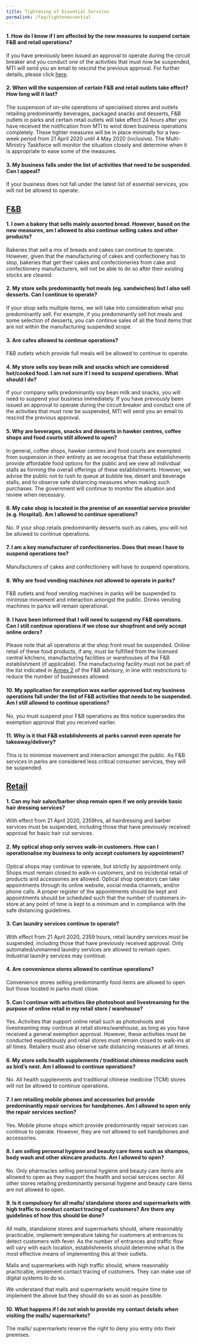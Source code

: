 ```yaml
---
title: Tightening of Essential Services
permalink: /faq/tightenessential
---
```


#### **1. How do I know if I am affected by the new measures to suspend certain F&B and retail operations?**
If you have previously been issued an approval to operate during the circuit breaker and you conduct one of the activities that must now be suspended, MTI will send you an email to rescind the previous approval. For further details, please click <a href="https://go.gov.sg/tightenmeansure" target="_blank">here</a>.

#### **2. When will the suspension of certain F&B and retail outlets take effect? How long will it last?**
The suspension of on-site operations of specialised stores and outlets retailing predominantly beverages, packaged snacks and desserts, F&B outlets in parks and certain retail outlets will take effect 24 hours after you have received the notification from MTI to wind down business operations completely. These tighter measures will be in place minimally for a two-week period from 21 April 2020 until 4 May 2020 (inclusive). The Multi-Ministry Taskforce will monitor the situation closely and determine when it is appropriate to ease some of the measures.

#### **3. My business falls under the list of activities that need to be suspended. Can I appeal?**
If your business does not fall under the latest list of essential services, you will not be allowed to operate.


## **<ins>F&B</ins>**

#### **1. I own a bakery that sells mainly assorted bread. However, based on the new measures, am I allowed to also continue selling cakes and other products?**
Bakeries that sell a mix of breads and cakes can continue to operate. However, given that the manufacturing of cakes and confectionery has to stop, bakeries that get their cakes and confectioneries from cake and confectionery manufacturers, will not be able to do so after their existing stocks are cleared.

#### **2. My store sells predominantly hot meals (eg. sandwiches) but I also sell desserts. Can I continue to operate?**
If your shop sells multiple items, we will take into consideration what you predominantly sell. For example, if you predominantly sell hot meals and some selection of desserts, you can continue sales of all the food items that are not within the manufacturing suspended scope.

#### **3. Are cafes allowed to continue operations?**
F&B outlets which provide full meals will be allowed to continue to operate.

#### **4. My store sells soy bean milk and snacks which are considered hot/cooked food. I am not sure if I need to suspend operations. What should I do?**
If your company sells predominantly soy bean milk and snacks, you will need to suspend your business immediately. If you have previously been issued an approval to operate during the circuit breaker and conduct one of the activities that must now be suspended, MTI will send you an email to rescind the previous approval.

#### **5. Why are beverages, snacks and desserts in hawker centres, coffee shops and food courts still allowed to open?**
In general, coffee shops, hawker centres and food courts are exempted from suspension in their entirety as we recognise that these establishments provide affordable food options for the public and we view all individual stalls as forming the overall offerings of these establishments. However, we advise the public not to rush to queue at bubble tea, desert and beverage stalls, and to observe safe distancing measures when making such purchases. The government will continue to monitor the situation and review when necessary.

#### **6. My cake shop is located in the premise of an essential service provider (e.g. Hospital). Am I allowed to continue operations?**
No. If your shop retails predominantly desserts such as cakes, you will not be allowed to continue operations.

#### **7. I am a key manufacturer of confectioneries. Does that mean I have to suspend operations too?**
Manufacturers of cakes and confectionery will have to suspend operations.

#### **8. Why are food vending machines not allowed to operate in parks?**
F&B outlets and food vending machines in parks will be suspended to minimise movement and interaction amongst the public. Drinks vending machines in parks will remain operational.

#### **9. I have been informed that I will need to suspend my F&B operations. Can I still continue operations if we close our shopfront and only accept online orders?**
Please note that all operations at the shop front must be suspended. Online retail of these food products, if any, must be fulfilled from the licensed central kitchens, manufacturing facilities or warehouses of the F&B establishment (if applicable). The manufacturing facility must not be part of the list indicated in <a href="https://go.gov.sg/fnbtightenmeansure" target="_blank">Annex 2</a> of the F&B advisory, in line with restrictions to reduce the number of businesses allowed.

#### **10. My application for exemption was earlier approved but my business operations fall under the list of F&B activities that needs to be suspended. Am I still allowed to continue operations?**
No, you must suspend your F&B operations as this notice supersedes the exemption approval that you received earlier.

#### **11. Why is it that F&B establishments at parks cannot even operate for takeaway/delivery?**
This is to minimise movement and interaction amongst the public.  As F&B services in parks are considered less critical consumer services, they will be suspended.


## **<ins>Retail</ins>**

#### **1. Can my hair salon/barber shop remain open if we only provide basic hair dressing services?**
With effect from 21 April 2020, 2359hrs, all hairdressing and barber services must be suspended, including those that have previously received approval for basic hair cut services.

#### **2. My optical shop only serves walk-in customers. How can I operationalise my business to only accept customers by appointment?**
Optical shops may continue to operate, but strictly by appointment only. Shops must remain closed to walk-in customers, and no incidental retail of products and accessories are allowed. Optical shop operators can take appointments through its online website, social media channels, and/or phone calls. A proper register of the appointments should be kept and appointments should be scheduled such that the number of customers in-store at any point of time is kept to a minimum and in compliance with the safe distancing guidelines.

#### **3. Can laundry services continue to operate?**
With effect from 21 April 2020, 2359 hours, retail laundry services must be suspended, including those that have previously received approval. Only automated/unmanned laundry services are allowed to remain open. Industrial laundry services may continue.

#### **4. Are convenience stores allowed to continue operations?**
Convenience stores selling predominantly food items are allowed to open but those located in parks must close.

#### **5. Can I continue with activities like photoshoot and livestreaming for the purpose of online retail in my retail store / warehouse?**
Yes. Activities that support online retail such as photoshoots and livestreaming may continue at retail stores/warehouse, as long as you have received a general exemption approval. However, these activities must be conducted expeditiously and retail stores must remain closed to walk-ins at all times. Retailers must also observe safe distancing measures at all times.

#### **6. My store sells health supplements / traditional chinese medicine such as bird’s nest. Am I allowed to continue operations?**
No. All health supplements and traditional chinese medicine (TCM) stores will not be allowed to continue operations.

#### **7. I am retailing mobile phones and accessories but provide predominantly repair services for handphones. Am I allowed to open only the repair services section?**
Yes. Mobile phone shops which provide predominantly repair services can continue to operate. However, they are not allowed to sell handphones and accessories.

#### **8. I am selling personal hygiene and beauty care items such as shampoo, body wash and other skincare products. Am I allowed to open?**
No. Only pharmacies selling personal hygiene and beauty care items are allowed to open as they support the health and social services sector. All other stores retailing predominantly personal hygiene and beauty care items are not allowed to open.

#### **9. Is it compulsory for all malls/ standalone stores and supermarkets with high traffic to conduct contact tracing of customers? Are there any guidelines of how this should be done?**
All malls, standalone stores and supermarkets should, where reasonably practicable, implement temperature taking for customers at entrances to detect customers with fever. As the number of entrances and traffic flow will vary with each location, establishments should determine what is the most effective means of implementing this at their outlets.

Malls and supermarkets with high traffic should, where reasonably practicable, implement contact tracing of customers. They can make use of digital systems to do so.

We understand that malls and supermarkets would require time to implement the above but they should do so as soon as possible.

#### **10. What happens if I do not wish to provide my contact details when visiting the malls/ supermarkets?**
The malls/ supermarkets reserve the right to deny you entry into their premises.

